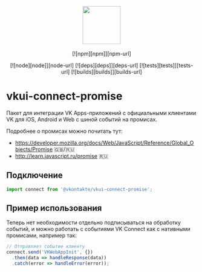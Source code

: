 
<div align="center">
  <a href="https://github.com/VKCOM">
    <img width="100" height="100" src="https://avatars3.githubusercontent.com/u/1478241?s=200&v=4">
  </a>
  <br>
  <br>
  [![npm][npm]][npm-url]

  [![node][node]][node-url]
  [![deps][deps]][deps-url]
  [![tests][tests]][tests-url]
  [![builds][builds]][builds-url]
</div>


# vkui-connect-promise

Пакет для интеграции VK Apps-приложений с официальными клиентами VK для iOS, Android и Web с шиной событий на промисах.

Подробнее о промисах можно почитать тут:
- https://developer.mozilla.org/docs/Web/JavaScript/Reference/Global_Objects/Promise 🇬🇧/🇷🇺
- http://learn.javascript.ru/promise 🇷🇺


## Подключение
```js
import connect from '@vkontakte/vkui-connect-promise';
```

## Пример использования
Теперь нет необходимости отдельно подписываться на обработку событий, и можно работать с событиями VK Connect как с нативными промисами, например так:
```js
// Отправляет событие клиенту
connect.send('VKWebAppInit', {})
  .then(data => handleResponse(data))
  .catch(error => handleError(error));
```
